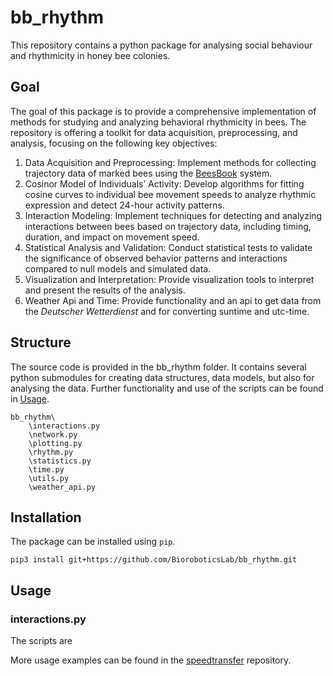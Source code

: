# bb_rhythm

This repository contains a python package for analysing social behaviour and rhythmicity in honey bee colonies.

## Goal
The goal of this package is to provide a comprehensive implementation of methods for studying and analyzing behavioral 
rhythmicity in bees. The repository is offering a toolkit for data acquisition, preprocessing, and analysis, focusing 
on the following key objectives:
1) Data Acquisition and Preprocessing: Implement methods for collecting trajectory data of marked bees using the 
[BeesBook](10.3389/frobt.2018.00035) system. 
2) Cosinor Model of Individuals’ Activity: Develop algorithms for fitting cosine curves to individual bee movement 
speeds to analyze rhythmic expression and detect 24-hour activity patterns.
3) Interaction Modeling: Implement techniques for detecting and analyzing interactions between bees based on trajectory 
data, including timing, duration, and impact on movement speed.
4) Statistical Analysis and Validation: Conduct statistical tests to validate the significance of observed behavior 
patterns and interactions compared to null models and simulated data.
5) Visualization and Interpretation: Provide visualization tools to interpret and present the results of the analysis.
6) Weather Api and Time: Provide functionality and an api to get data from the *Deutscher Wetterdienst* and for converting 
suntime and utc-time.

## Structure
The source code is provided in the bb_rhythm folder. It contains several python submodules for creating data structures, 
data models, but also for analysing the data. Further functionality and use of the scripts can be found in [Usage](#usage).
```
bb_rhythm\
    \interactions.py
    \network.py
    \plotting.py
    \rhythm.py
    \statistics.py
    \time.py
    \utils.py
    \weather_api.py
```

## Installation
The package can be installed using ``pip``.
```
pip3 install git+https://github.com/BioroboticsLab/bb_rhythm.git
```

## Usage
### interactions.py
The scripts are 

More usage examples can be found in the [speedtransfer](https://github.com/BioroboticsLab/speedtransfer.git) repository.

